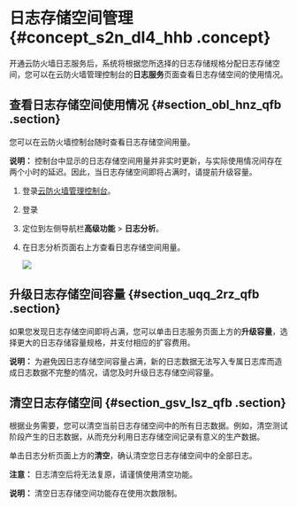 # 日志存储空间管理 {#concept_s2n_dl4_hhb .concept}

开通云防火墙日志服务后，系统将根据您所选择的日志存储规格分配日志存储空间，您可以在云防火墙管理控制台的**日志服务**页面查看日志存储空间的使用情况。

## 查看日志存储空间使用情况 {#section_obl_hnz_qfb .section}

您可以在云防火墙控制台随时查看日志存储空间用量。

**说明：** 控制台中显示的日志存储空间用量并非实时更新，与实际使用情况间存在两个小时的延迟。因此，当日志存储空间即将占满时，请提前升级容量。

1.  登录[云防火墙管理控制台](https://yundun.console.aliyun.com/?p=waf)。
2.  登录
3.  定位到左侧导航栏**高级功能** \> **日志分析**。
4.  在日志分析页面右上方查看日志存储空间用量。

    ![](http://static-aliyun-doc.oss-cn-hangzhou.aliyuncs.com/assets/img/154334/155592372943271_zh-CN.png)


## 升级日志存储空间容量 {#section_uqq_2rz_qfb .section}

如果您发现日志存储空间即将占满，您可以单击日志服务页面上方的**升级容量**，选择更大的日志存储容量规格，并支付相应的扩容费用。

**说明：** 为避免因日志存储空间容量占满，新的日志数据无法写入专属日志库而造成日志数据不完整的情况，请您及时升级日志存储空间容量。

## 清空日志存储空间 {#section_gsv_lsz_qfb .section}

根据业务需要，您可以清空当前日志存储空间中的所有日志数据。例如，清空测试阶段产生的日志数据，从而充分利用日志存储空间记录有意义的生产数据。

单击日志分析页面上方的**清空**，确认清空您日志存储空间中的全部日志。

**注意：** 日志清空后将无法复原，请谨慎使用清空功能。

**说明：** 清空日志存储空间功能存在使用次数限制。

